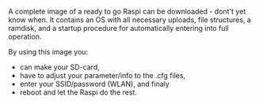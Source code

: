 A complete image of a ready to go Raspi can be downloaded - dont't yet know when. It contains an OS with all necessary uploads, file structures, a ramdisk, and a startup procedure for automatically entering into full operation.

By using this image you:
* can make your SD-card,
* have to adjust your parameter/info to the .cfg files,
* enter your SSID/password (WLAN), and finaly
* reboot and let the Raspi do the rest.
